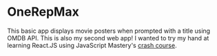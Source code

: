 # OneRepMax
This basic app displays movie posters when prompted with a title using OMDB API. This is also my second web app! 
I wanted to try my hand at learning React.JS using JavaScript Mastery's [crash course](https://www.youtube.com/watch?v=b9eMGE7QtTk).
